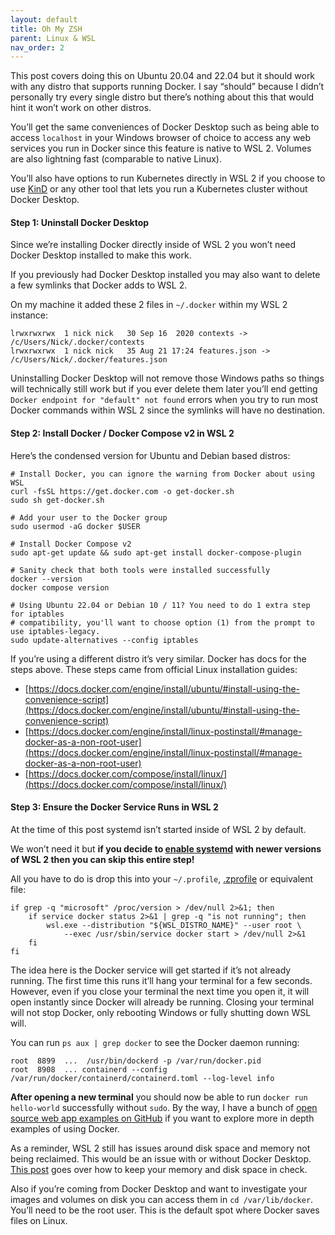 ```yaml
---
layout: default
title: Oh My ZSH
parent: Linux & WSL
nav_order: 2
---
```


This post covers doing this on Ubuntu 20.04 and 22.04 but it should work with any distro that supports running Docker. I say “should” because I didn’t personally try every single distro but there’s nothing about this that would hint it won’t work on other distros.

You’ll get the same conveniences of Docker Desktop such as being able to access `localhost` in your Windows browser of choice to access any web services you run in Docker since this feature is native to WSL 2. Volumes are also lightning fast (comparable to native Linux).

You’ll also have options to run Kubernetes directly in WSL 2 if you choose to use [KinD](https://kind.sigs.k8s.io/) or any other tool that lets you run a Kubernetes cluster without Docker Desktop.

#### Step 1: Uninstall Docker Desktop

Since we’re installing Docker directly inside of WSL 2 you won’t need Docker Desktop installed to make this work.

If you previously had Docker Desktop installed you may also want to delete a few symlinks that Docker adds to WSL 2.

On my machine it added these 2 files in `~/.docker` within my WSL 2 instance:

    lrwxrwxrwx  1 nick nick   30 Sep 16  2020 contexts -> /c/Users/Nick/.docker/contexts
    lrwxrwxrwx  1 nick nick   35 Aug 21 17:24 features.json -> /c/Users/Nick/.docker/features.json
    

Uninstalling Docker Desktop will not remove those Windows paths so things will technically still work but if you ever delete them later you’ll end getting `Docker endpoint for "default" not found` errors when you try to run most Docker commands within WSL 2 since the symlinks will have no destination.

#### Step 2: Install Docker / Docker Compose v2 in WSL 2

Here’s the condensed version for Ubuntu and Debian based distros:

    # Install Docker, you can ignore the warning from Docker about using WSL
    curl -fsSL https://get.docker.com -o get-docker.sh
    sudo sh get-docker.sh
    
    # Add your user to the Docker group
    sudo usermod -aG docker $USER
    
    # Install Docker Compose v2
    sudo apt-get update && sudo apt-get install docker-compose-plugin
    
    # Sanity check that both tools were installed successfully
    docker --version
    docker compose version
    
    # Using Ubuntu 22.04 or Debian 10 / 11? You need to do 1 extra step for iptables
    # compatibility, you'll want to choose option (1) from the prompt to use iptables-legacy.
    sudo update-alternatives --config iptables
    

If you’re using a different distro it’s very similar. Docker has docs for the steps above. These steps came from official Linux installation guides:

*   [https://docs.docker.com/engine/install/ubuntu/#install-using-the-convenience-script](https://docs.docker.com/engine/install/ubuntu/#install-using-the-convenience-script)
*   [https://docs.docker.com/engine/install/linux-postinstall/#manage-docker-as-a-non-root-user](https://docs.docker.com/engine/install/linux-postinstall/#manage-docker-as-a-non-root-user)
*   [https://docs.docker.com/compose/install/linux/](https://docs.docker.com/compose/install/linux/)

#### Step 3: Ensure the Docker Service Runs in WSL 2

At the time of this post systemd isn’t started inside of WSL 2 by default.

We won’t need it but **if you decide to [enable systemd](https://learn.microsoft.com/en-us/windows/wsl/wsl-config#systemd-support) with newer versions of WSL 2 then you can skip this entire step!**

All you have to do is drop this into your `~/.profile`, [.zprofile](https://github.com/nickjj/dotfiles/commit/badd3265e5c8f6eca90d3b57df29292545332500) or equivalent file:

    if grep -q "microsoft" /proc/version > /dev/null 2>&1; then
        if service docker status 2>&1 | grep -q "is not running"; then
            wsl.exe --distribution "${WSL_DISTRO_NAME}" --user root \
                --exec /usr/sbin/service docker start > /dev/null 2>&1
        fi
    fi
    

The idea here is the Docker service will get started if it’s not already running. The first time this runs it’ll hang your terminal for a few seconds. However, even if you close your terminal the next time you open it, it will open instantly since Docker will already be running. Closing your terminal will not stop Docker, only rebooting Windows or fully shutting down WSL will.

You can run `ps aux | grep docker` to see the Docker daemon running:

    root  8899  ...  /usr/bin/dockerd -p /var/run/docker.pid
    root  8908  ... containerd --config /var/run/docker/containerd/containerd.toml --log-level info
    

**After opening a new terminal** you should now be able to run `docker run hello-world` successfully without `sudo`. By the way, I have a bunch of [open source web app examples on GitHub](https://github.com/nickjj?tab=repositories&q=docker-*-example) if you want to explore more in depth examples of using Docker.

As a reminder, WSL 2 still has issues around disk space and memory not being reclaimed. This would be an issue with or without Docker Desktop. [This post](/blog/reclaiming-tons-of-diskspace-by-compacting-your-docker-desktop-wsl-2-vm) goes over how to keep your memory and disk space in check.

Also if you’re coming from Docker Desktop and want to investigate your images and volumes on disk you can access them in `cd /var/lib/docker`. You’ll need to be the root user. This is the default spot where Docker saves files on Linux.
